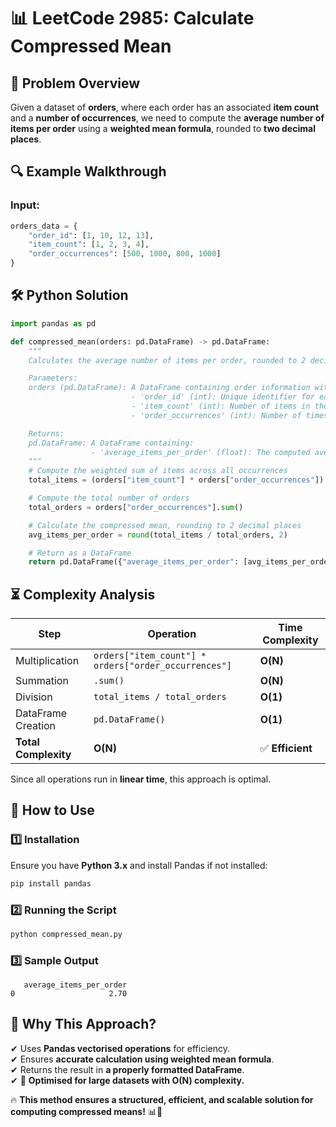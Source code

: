 # 📊 **LeetCode 2985: Calculate Compressed Mean**  

## 📌 **Problem Overview**  
Given a dataset of **orders**, where each order has an associated **item count** and a **number of occurrences**, we need to compute the **average number of items per order** using a **weighted mean formula**, rounded to **two decimal places**.  

## 🔍 **Example Walkthrough**  

### **Input:**
```python
orders_data = {
    "order_id": [1, 10, 12, 13],
    "item_count": [1, 2, 3, 4],
    "order_occurrences": [500, 1000, 800, 1000]
}
```

## 🛠 **Python Solution**
```python
import pandas as pd

def compressed_mean(orders: pd.DataFrame) -> pd.DataFrame:
    """
    Calculates the average number of items per order, rounded to 2 decimal places.

    Parameters:
    orders (pd.DataFrame): A DataFrame containing order information with columns:
                           - 'order_id' (int): Unique identifier for each order.
                           - 'item_count' (int): Number of items in the order.
                           - 'order_occurrences' (int): Number of times this order occurred.

    Returns:
    pd.DataFrame: A DataFrame containing:
                  - 'average_items_per_order' (float): The computed average items per order.
    """
    # Compute the weighted sum of items across all occurrences
    total_items = (orders["item_count"] * orders["order_occurrences"]).sum()

    # Compute the total number of orders
    total_orders = orders["order_occurrences"].sum()

    # Calculate the compressed mean, rounding to 2 decimal places
    avg_items_per_order = round(total_items / total_orders, 2)

    # Return as a DataFrame
    return pd.DataFrame({"average_items_per_order": [avg_items_per_order]})
```

## ⏳ **Complexity Analysis**
| Step         | Operation                           | Time Complexity |
|-------------|------------------------------------|----------------|
| Multiplication | `orders["item_count"] * orders["order_occurrences"]` | **O(N)** |
| Summation    | `.sum()`                           | **O(N)** |
| Division     | `total_items / total_orders`      | **O(1)** |
| DataFrame Creation | `pd.DataFrame()`           | **O(1)** |
| **Total Complexity** | **O(N)** | ✅ **Efficient** |

Since all operations run in **linear time**, this approach is optimal.

## 🚀 **How to Use**
### **1️⃣ Installation**
Ensure you have **Python 3.x** and install Pandas if not installed:  
```bash
pip install pandas
```

### **2️⃣ Running the Script**
```bash
python compressed_mean.py
```

### **3️⃣ Sample Output**
```plaintext
   average_items_per_order
0                     2.70
```

## 🎯 **Why This Approach?**
✔ Uses **Pandas vectorised operations** for efficiency.  
✔ Ensures **accurate calculation using weighted mean formula**.  
✔ Returns the result in **a properly formatted DataFrame**.  
✔ 🚀 **Optimised for large datasets with O(N) complexity.**  

🔥 **This method ensures a structured, efficient, and scalable solution for computing compressed means!** 📊🔢